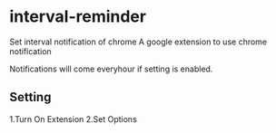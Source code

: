 # interval-reminder
Set interval notification of chrome
A google extension to use chrome notification

Notifications will come everyhour if setting is enabled.

## Setting
1.Turn On Extension
2.Set Options


